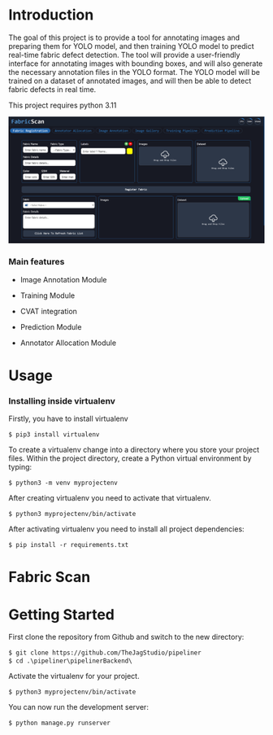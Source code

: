 

# Introduction

The goal of this project is to provide a tool for annotating images and preparing them for YOLO model, and then training YOLO model to predict real-time fabric defect detection. The tool will provide a user-friendly interface for annotating images with bounding boxes, and will also generate the necessary annotation files in the YOLO format. The YOLO model will be trained on a dataset of annotated images, and will then be able to detect fabric defects in real time.

This project requires python 3.11 

![Fabric Scan](https://github.com/TheJagStudio/pipeliner/raw/main/pipelinerBackend/static/fabricScanHome.png)


### Main features

* Image Annotation Module

* Training Module

* CVAT integration

* Prediction Module

* Annotator Allocation Module


# Usage

### Installing inside virtualenv 

Firstly, you have to install virtualenv

	$ pip3 install virtualenv
To create a virtualenv  change into a directory where you store your project files. Within the project directory, create a Python virtual environment by typing:

	$ python3 -m venv myprojectenv
After creating virtualenv you need to activate that virtualenv.

	$ python3 myprojectenv/bin/activate

After activating virtualenv you need to install all project dependencies:

    $ pip install -r requirements.txt
    


#  Fabric Scan 

# Getting Started

First clone the repository from Github and switch to the new directory:

    $ git clone https://github.com/TheJagStudio/pipeliner
    $ cd .\pipeliner\pipelinerBackend\
    
Activate the virtualenv for your project.

    $ python3 myprojectenv/bin/activate

You can now run the development server:

    $ python manage.py runserver
